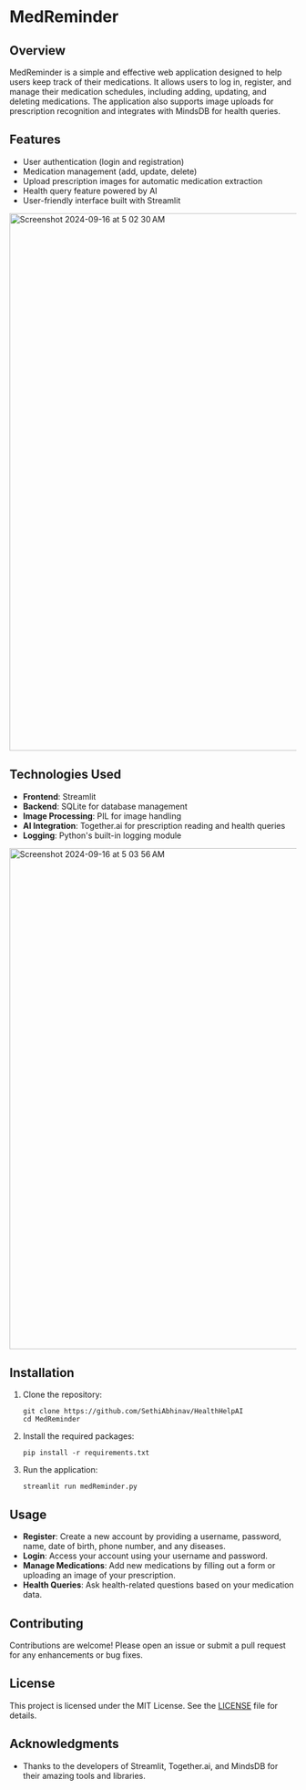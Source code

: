 # MedReminder

## Overview
MedReminder is a simple and effective web application designed to help users keep track of their medications. It allows users to log in, register, and manage their medication schedules, including adding, updating, and deleting medications. The application also supports image uploads for prescription recognition and integrates with MindsDB for health queries.

## Features
- User authentication (login and registration)
- Medication management (add, update, delete)
- Upload prescription images for automatic medication extraction
- Health query feature powered by AI
- User-friendly interface built with Streamlit

<img width="943" alt="Screenshot 2024-09-16 at 5 02 30 AM" src="https://github.com/user-attachments/assets/635c225e-7a3b-46ca-9fc6-ae5038638688">

## Technologies Used
- **Frontend**: Streamlit
- **Backend**: SQLite for database management
- **Image Processing**: PIL for image handling
- **AI Integration**: Together.ai for prescription reading and health queries
- **Logging**: Python's built-in logging module
<img width="879" alt="Screenshot 2024-09-16 at 5 03 56 AM" src="https://github.com/user-attachments/assets/4601c651-a9ab-4daa-8011-d89a69a73dd6">

## Installation
1. Clone the repository:
   ```
   git clone https://github.com/SethiAbhinav/HealthHelpAI
   cd MedReminder
   ```

2. Install the required packages:
   ```
   pip install -r requirements.txt
   ```

3. Run the application:
   ```
   streamlit run medReminder.py
   ```

## Usage
- **Register**: Create a new account by providing a username, password, name, date of birth, phone number, and any diseases.
- **Login**: Access your account using your username and password.
- **Manage Medications**: Add new medications by filling out a form or uploading an image of your prescription.
- **Health Queries**: Ask health-related questions based on your medication data.

## Contributing
Contributions are welcome! Please open an issue or submit a pull request for any enhancements or bug fixes.

## License
This project is licensed under the MIT License. See the [LICENSE](LICENSE) file for details.

## Acknowledgments
- Thanks to the developers of Streamlit, Together.ai, and MindsDB for their amazing tools and libraries.
